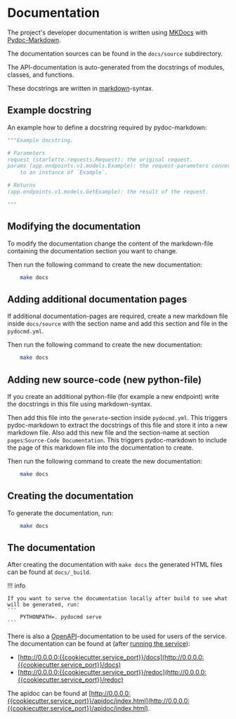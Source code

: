 # Documentation

The project's developer documentation is written using
[MKDocs](../../references/index.html#mkdocs) with
[Pydoc-Markdown](../../references/index.html#pydoc-markdown).

The documentation sources can be found in the `docs/source` subdirectory.

The API-documentation is auto-generated from the docstrings of modules,
classes, and functions.

These docstrings are written in
[markdown](../../references/index.html#markdown)-syntax.


## Example docstring

An example how to define a docstring required by pydoc-markdown:
```python
"""Example docstring.

# Parameters
request (starlette.requests.Request): the original request.
params (app.endpoints.v1.models.Example): the request-parameters converted
    to an instance of `Example`.

# Returns
(app.endpoints.v1.models.GetExample): the result of the request.

"""
```

## Modifying the documentation

To modify the documentation change the content of the markdown-file containing
the documentation section you want to change.

Then run the following command to create the new documentation:
```bash
    make docs
```

## Adding additional documentation pages

If additional documentation-pages are required, create a new markdown file
inside `docs/source` with the section name and add this section and file in
the `pydocmd.yml`.

Then run the following command to create the new documentation:
```bash
    make docs
```


## Adding new source-code (new python-file)

If you create an additional python-file (for example a new endpoint) write the
docstrings in this file using markdown-syntax.

Then add this file into the `generate`-section inside `pydocmd.yml`.
This triggers pydoc-markdown to extract the docstrings of this file and store
it into a new markdown file.
Also add this new file and the section-name at section
`pages`:`Source-Code Documentation`.
This triggers pydoc-markdown to include the page of this markdown file into
the documentation to create.

Then run the following command to create the new documentation:
```bash
    make docs
```


## Creating the documentation

To generate the documentation, run:
```bash
    make docs
```


## The documentation

After creating the documentation with `make docs` the generated HTML files can
be found at `docs/_build`.

!!! info

    If you want to serve the documentation locally after build to see what
    will be generated, run:
    ```
        PYTHONPATH=. pydocmd serve
    ```

There is also a [OpenAPI](../../references/index.html#openapi)-documentation
to be used for users of the service.
The documentation can be found at (after [running the
service](../running_service/index.html)):

* [http://0.0.0.0:{{cookiecutter.service_port}}/docs](http://0.0.0.0:{{cookiecutter.service_port}}/docs)
* [http://0.0.0.0:{{cookiecutter.service_port}}/redoc](http://0.0.0.0:{{cookiecutter.service_port}}/redoc)

The apidoc can be found at
[http://0.0.0.0:{{cookiecutter.service_port}}/apidoc/index.html](http://0.0.0.0:{{cookiecutter.service_port}}/apidoc/index.html).
